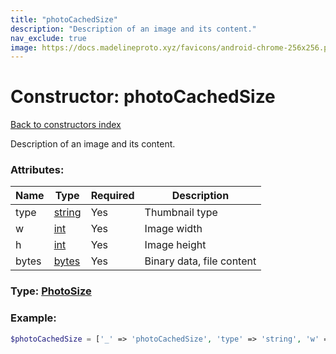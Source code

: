 ```yaml
---
title: "photoCachedSize"
description: "Description of an image and its content."
nav_exclude: true
image: https://docs.madelineproto.xyz/favicons/android-chrome-256x256.png
---
```

# Constructor: photoCachedSize  
[Back to constructors index](index.md)



Description of an image and its content.

### Attributes:

| Name     |    Type       | Required | Description |
|----------|---------------|----------|-------------|
|type|[string](../types/string.md) | Yes|Thumbnail type|
|w|[int](../types/int.md) | Yes|Image width|
|h|[int](../types/int.md) | Yes|Image height|
|bytes|[bytes](../types/bytes.md) | Yes|Binary data, file content|



### Type: [PhotoSize](../types/PhotoSize.md)


### Example:

```php
$photoCachedSize = ['_' => 'photoCachedSize', 'type' => 'string', 'w' => int, 'h' => int, 'bytes' => 'bytes'];
```  
